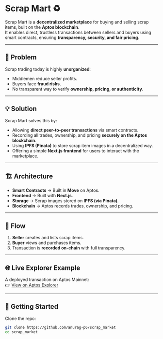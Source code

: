 # Scrap Mart ♻️

Scrap Mart is a **decentralized marketplace** for buying and selling scrap items, built on the **Aptos blockchain**.  
It enables direct, trustless transactions between sellers and buyers using smart contracts, ensuring **transparency, security, and fair pricing**.

---

## 🚩 Problem
Scrap trading today is highly **unorganized**:
- Middlemen reduce seller profits.
- Buyers face **fraud risks**.
- No transparent way to verify **ownership, pricing, or authenticity**.

---

## 💡 Solution
Scrap Mart solves this by:
- Allowing **direct peer-to-peer transactions** via smart contracts.
- Recording all trades, ownership, and pricing **securely on the Aptos blockchain**.
- Using **IPFS (Pinata)** to store scrap item images in a decentralized way.
- Offering a simple **Next.js frontend** for users to interact with the marketplace.

---

## 🏗️ Architecture

- **Smart Contracts** → Built in **Move** on Aptos.
- **Frontend** → Built with **Next.js**.
- **Storage** → Scrap images stored on **IPFS (via Pinata)**.
- **Blockchain** → Aptos records trades, ownership, and pricing.

---

## 🔄 Flow

1. **Seller** creates and lists scrap items.
2. **Buyer** views and purchases items.
3. Transaction is **recorded on-chain** with full transparency.

---

## 🌐 Live Explorer Example

A deployed transaction on Aptos Mainnet:  
👉 [View on Aptos Explorer](https://explorer.aptoslabs.com/txn/0x70bf5f14ecb9033fcf7f901e53a377d72c7550e95655476f627cb2a7bae4af92?network=mainnet)

---

## 🚀 Getting Started

Clone the repo:

```bash
git clone https://github.com/anurag-p6/scrap_market
cd scrap_market
